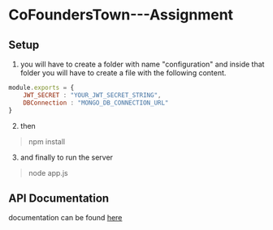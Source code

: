 # CoFoundersTown---Assignment

## Setup 
1. you will have to create a folder with name "configuration" and inside that folder you will have to create a file with the following content.

```javascript
module.exports = {
    JWT_SECRET : "YOUR_JWT_SECRET_STRING",
    DBConnection : "MONGO_DB_CONNECTION_URL"
}
```

2. then 
>npm install

3. and finally to run the server
> node app.js


## API Documentation
documentation can be found [here](https://documenter.getpostman.com/view/8199543/TVzPkJPV)
